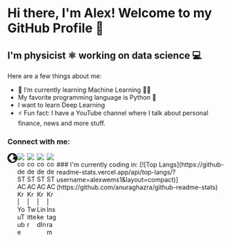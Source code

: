# Hi there, I'm Alex! Welcome to my GitHub Profile 👋
## I'm physicist ⚛️ working on data science 💻
Here are a few things about me:
- 🔭 I’m currently learning Machine Learning 👨‍💻
- My favorite programming language is Python 🐍
- I want to learn Deep Learning
- ⚡ Fun fact: I have a YouTube channel where I talk about personal finance, news and more stuff.

### Connect with me:

[<img align="left" alt="codeSTACKr.com" width="22px" src="https://raw.githubusercontent.com/iconic/open-iconic/master/svg/globe.svg" />][website]
[<img align="left" alt="codeSTACKr | YouTube" width="22px" src="https://cdn.jsdelivr.net/npm/simple-icons@v3/icons/youtube.svg" />][youtube]
[<img align="left" alt="codeSTACKr | Twitter" width="22px" src="https://cdn.jsdelivr.net/npm/simple-icons@v3/icons/twitter.svg" />][twitter]
[<img align="left" alt="codeSTACKr | LinkedIn" width="22px" src="https://cdn.jsdelivr.net/npm/simple-icons@v3/icons/linkedin.svg" />][linkedin]
[<img align="left" alt="codeSTACKr | Instagram" width="22px" src="https://cdn.jsdelivr.net/npm/simple-icons@v3/icons/instagram.svg" />][instagram]

[website]: https://www.datascienceportfol.io/alexwems1
[twitter]: https://twitter.com/alex_wems1
[instagram]: https://www.instagram.com/alexwems1/
[linkedin]: https://www.linkedin.com/in/alejandro-sol%C3%ADs-pacheco-339b211a9/
[youtube]: https://www.youtube.com/channel/UCQvCa6XnAWsVA4xctbMkGIw

<br>
### I'm currently coding in:
[![Top Langs](https://github-readme-stats.vercel.app/api/top-langs/?username=alexwems1&layout=compact)](https://github.com/anuraghazra/github-readme-stats)


